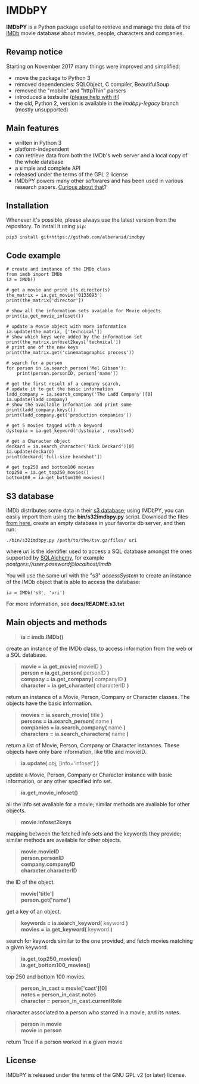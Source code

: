 # IMDbPY

**IMDbPY** is a Python package useful to retrieve and manage the data of the [IMDb][imdb] movie database about movies, people, characters and companies.


## Revamp notice

Starting on November 2017 many things were improved and simplified:

- move the package to Python 3
- removed dependencies: SQLObject, C compiler, BeautifulSoup
- removed the "mobile" and "httpThin" parsers
- introduced a testsuite ([please help with it!][testsuite])
- the old, Python 2, version is available in the *imdbpy-legacy* branch (mostly unsupported)


## Main features

* written in Python 3
* platform-independent
* can retrieve data from both the IMDb's web server and a local copy of the whole database
* a simple and complete API
* released under the terms of the GPL 2 license
* IMDbPY powers many other softwares and has been used in various research papers. [Curious about that][ecosystem]?


## Installation

Whenever it's possible, please always use the latest version from the repository.  To install it using `pip`:

    pip3 install git+https://github.com/alberanid/imdbpy


## Code example

    # create and instance of the IMDb class
    from imdb import IMDb
    ia = IMDb()

    # get a movie and print its director(s)
    the_matrix = ia.get_movie('0133093')
    print(the_matrix['director'])

    # show all the information sets avaiable for Movie objects
    print(ia.get_movie_infoset())

    # update a Movie object with more information
    ia.update(the_matrix, ['technical'])
    # show which keys were added by the information set
    print(the_matrix.infoset2keys['technical'])
    # print one of the new keys
    print(the_matrix.get('cinematographic process'))

    # search for a person
    for person in ia.search_person('Mel Gibson'):
        print(person.personID, person['name'])

    # get the first result of a company search,
    # update it to get the basic information
    ladd_company = ia.search_company('The Ladd Company')[0]
    ia.update(ladd_company)
    # show the available information and print some
    print(ladd_company.keys())
    print(ladd_company.get('production companies'))

    # get 5 movies tagged with a keyword
    dystopia = ia.get_keyword('dystopia', results=5)

    # get a Character object
    deckard = ia.search_character('Rick Deckard')[0]
    ia.update(deckard)
    print(deckard['full-size headshot'])

    # get top250 and bottom100 movies
    top250 = ia.get_top250_movies()
    bottom100 = ia.get_bottom100_movies()


## S3 database

IMDb distributes some data in their [s3 database][interface]; using IMDbPY, you can easily import them using the **bin/s32imdbpy.py** script. Download the files [from here][s3dataset], create an empty database in your favorite db server, and then run:

    ./bin/s32imdbpy.py /path/to/the/tsv.gz/files/ uri

where *uri* is the identifier used to access a SQL database amongst the ones supported by [SQLAlchemy][sqlalchemy], for example *postgres://user:password@localhost/imdb*

You will use the same uri with the "s3" *accessSystem* to create an instance of the IMDb object that is able to access the database:

    ia = IMDb('s3', 'uri')

For more information, see **docs/README.s3.txt**


## Main objects and methods

> **ia = imdb.IMDb()**

create an instance of the IMDb class, to access information from the web or a SQL database.

> **movie = ia.get_movie(** movieID **)**<br>
> **person = ia.get_person(** personID **)**<br>
> **company = ia.get_company(** companyID **)**<br>
> **character = ia.get_character(** characterID **)**

return an instance of a Movie, Person, Company or Character classes. The objects have the basic information.

> **movies = ia.search_movie(** title **)**<br>
> **persons = ia.search_person(** name **)**<br>
> **companies = ia.search_company(** name **)**<br>
> **characters = ia.search_characters(** name **)**

return a list of Movie, Person, Company or Character instances. These objects have only bare information, like title and movieID.

> **ia.update(** obj, [info='infoset'] **)**

update a Movie, Person, Company or Character instance with basic information, or any other specified info set.

> **ia.get_movie_infoset()**

all the info set available for a movie; similar methods are available for other objects.

> **movie.infoset2keys**

mapping between the fetched info sets and the keywords they provide; similar methods are available for other objects.

> **movie.movieID**<br>
> **person.personID**<br>
> **company.companyID**<br>
> **character.characterID**

the ID of the object.

> **movie['title']**<br>
> **person.get('name')**

get a key of an object.

> **keywords = ia.search_keyword(** keyword **)**<br>
> **movies = ia.get_keyword(** keyword **)**

search for keywords similar to the one provided, and fetch movies matching a given keyword.

> **ia.get_top250_movies()**<br>
> **ia.get_bottom100_movies()**

top 250 and bottom 100 movies.

> **person_in_cast = movie['cast'][0]**<br>
> **notes = person_in_cast.notes**<br>
> **character = person_in_cast.currentRole**

character associated to a person who starred in a movie, and its notes.

> **person** in **movie**<br>
> **movie** in **person**

return True if a person worked in a given movie


## License

IMDbPY is released under the terms of the GNU GPL v2 (or later) license.

[imdb]: http://imdb.com
[ecosystem]: http://imdbpy.sourceforge.net/ecosystem.html
[testsuite]: https://sourceforge.net/p/imdbpy/mailman/message/36107729/
[interface]: http://www.imdb.com/interfaces/
[s3dataset]: https://datasets.imdbws.com/
[sqlalchemy]: https://www.sqlalchemy.org/
